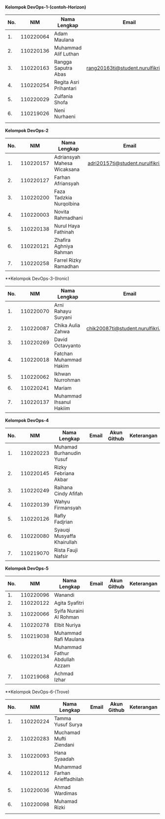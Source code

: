 **Kelompok DevOps-1-(contoh-Horizon)**

| **No.** | **NIM**   | **Nama Lengkap**       | **Email** | **Akun Github** | **Keterangan** |
|---------|-----------|------------------------|-----------|-----------------|----------------|
| 1.      | 110220064 | Adam Maulana           |           |                 |                |
| 2.      | 110220136 | Muhammad Alif Luthan   |           |                 |                |
| 3.      | 110220163 | Rangga Saputra Abas    |rang20163ti@student.nurulfikri.ac.id           |RanggaSaputra                 |                |
| 4.      | 110220254 | Regita Asri Prihantari |           |                 |                |
| 5.      | 110220029 | Zulfania Shofa         |           |                 |                |
| 6.      | 110219026 | Neni Nurhaeni          |           |                 |                |
|         |           |                        |           |                 |                |

**Kelompok DevOps-2**

| **No.** | **NIM**   | **Nama Lengkap**            | **Email** | **Akun Github** | **Keterangan** |
|---------|-----------|-----------------------------|-----------|-----------------|----------------|
| 1.      | 110220157 | Adriansyah Mahesa Wicaksana |adri20157ti@student.nurulfikri.ac.id           |adrnsyhmahesa                 |                |
| 2.      | 110220127 | Farhan Afriansyah           |           |                 |                |
| 3.      | 110220200 | Faza Tadzkia Nurqolbina     |           |                 |                |
| 4.      | 110220003 | Novita Rahmadhani           |           |                 |                |
| 5.      | 110220138 | Nurul Haya Fathinah         |           |                 |                |
| 6.      | 110220121 | Zhafira Aghniya Rahman      |           |                 |                |
| 7.      | 110220258 | Farrel Rizky Ramadhan       |           |                 |                |

**Kelompok DevOps-3-(Ironic)

| **No.** | **NIM**   | **Nama Lengkap**        | **Email** | **Akun Github** | **Keterangan** |
|---------|-----------|-------------------------|-----------|-----------------|----------------|
| 1.      | 110220070 | Arni Rahayu Suryani     |           |                 |                |
| 2.      | 110220087 | Chika Aulia Zahwa       | chik20087ti@student.nurulfikri.ac.od          | chikaauli               |                |
| 3.      | 110220269 | David Octavyanto        |           |                 |                |
| 4.      | 110220018 | Fatchan Muhammad Hakim  |           |                 |                |
| 5.      | 110220062 | Ikhwan Nurrohman        |           |                 |                |
| 6.      | 110220241 | Mariam                  |           |                 |                |
| 7.      | 110220137 | Muhammad Ihsanul Hakiim |           |                 |                |

**Kelompok DevOps-4**

| **No.** | **NIM**   | **Nama Lengkap**           | **Email** | **Akun Github** | **Keterangan** |
|---------|-----------|----------------------------|-----------|-----------------|----------------|
| 1.      | 110220223 | Muhamad Burhanudin Yusuf   |           |                 |                |
| 2.      | 110220145 | Rizky Febriana Akbar       |           |                 |                |
| 3.      | 110220249 | Raihana Cindy Afifah       |           |                 |                |
| 4.      | 110220139 | Wahyu Firmansyah           |           |                 |                |
| 5.      | 110220126 | Rafly Fadjrian             |           |                 |                |
| 6.      | 110220080 | Syauqi Musyaffa Khairullah |           |                 |                |
| 7.      | 110219070 | Rista Fauji Nafsir         |           |                 |                |

**Kelompok DevOps-5**

| **No.** | **NIM**   | **Nama Lengkap**               | **Email** | **Akun Github** | **Keterangan** |
|---------|-----------|--------------------------------|-----------|-----------------|----------------|
| 1.      | 110220096 | Wanandi                        |           |                 |                |
| 2.      | 110220122 | Agita Syafitri                 |           |                 |                |
| 3.      | 110220066 | Syifa Nuraini Al Rohman        |           |                 |                |
| 4.      | 110220278 | Elbit Nuriya                   |           |                 |                |
| 5.      | 110219038 | Muhammad Rafi Maulana          |           |                 |                |
| 6.      | 110220134 | Muhammad Fathur Abdullah Azzam |           |                 |                |
| 7.      | 110219068 | Achmad Izhar                   |           |                 |                |

**Kelompok DevOps-6-(Trove)

| **No.** | **NIM**   | **Nama Lengkap**              | **Email** | **Akun Github** | **Keterangan** |
|---------|-----------|-------------------------------|-----------|-----------------|----------------|
| 1.      | 110220224 | Tamma Yusuf Surya             |           |                 |                |
| 2.      | 110220283 | Muchamad Mufti Ziendani       |           |                 |                |
| 3.      | 110220093 | Hana Syaadah                  |           |                 |                |
| 4.      | 110220112 | Muhammad Farhan Arieffadhilah |           |                 |                |
| 5.      | 110220036 | Ahmad Wardimas                |           |                 |                |
| 6.      | 110220098 | Muhamad Rizki                 |           |                 |                |
|         |           |                               |           |                 |                |
